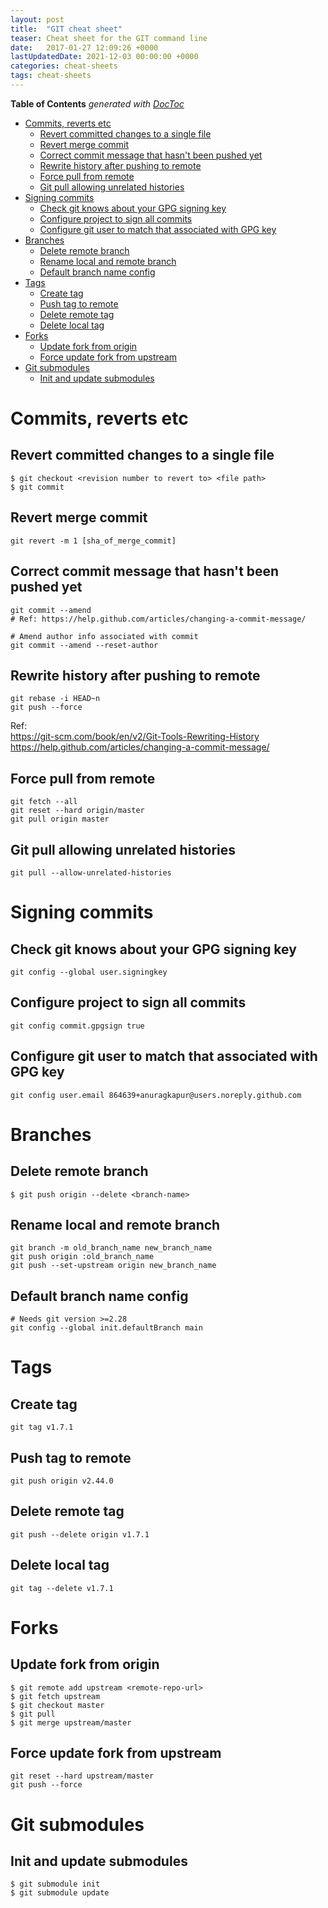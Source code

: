 ```yaml
---
layout: post
title:  "GIT cheat sheet"
teaser: Cheat sheet for the GIT command line
date:   2017-01-27 12:09:26 +0000
lastUpdatedDate: 2021-12-03 00:00:00 +0000
categories: cheat-sheets
tags: cheat-sheets
---
```


<!-- START doctoc generated TOC please keep comment here to allow auto update -->
<!-- DON'T EDIT THIS SECTION, INSTEAD RE-RUN doctoc TO UPDATE -->
**Table of Contents**  *generated with [DocToc](https://github.com/thlorenz/doctoc)*

- [Commits, reverts etc](#commits-reverts-etc)
  - [Revert committed changes to a single file](#revert-committed-changes-to-a-single-file)
  - [Revert merge commit](#revert-merge-commit)
  - [Correct commit message that hasn't been pushed yet](#correct-commit-message-that-hasnt-been-pushed-yet)
  - [Rewrite history after pushing to remote](#rewrite-history-after-pushing-to-remote)
  - [Force pull from remote](#force-pull-from-remote)
  - [Git pull allowing unrelated histories](#git-pull-allowing-unrelated-histories)
- [Signing commits](#signing-commits)
  - [Check git knows about your GPG signing key](#check-git-knows-about-your-gpg-signing-key)
  - [Configure project to sign all commits](#configure-project-to-sign-all-commits)
  - [Configure git user to match that associated with GPG key](#configure-git-user-to-match-that-associated-with-gpg-key)
- [Branches](#branches)
  - [Delete remote branch](#delete-remote-branch)
  - [Rename local and remote branch](#rename-local-and-remote-branch)
  - [Default branch name config](#default-branch-name-config)
- [Tags](#tags)
  - [Create tag](#create-tag)
  - [Push tag to remote](#push-tag-to-remote)
  - [Delete remote tag](#delete-remote-tag)
  - [Delete local tag](#delete-local-tag)
- [Forks](#forks)
  - [Update fork from origin](#update-fork-from-origin)
  - [Force update fork from upstream](#force-update-fork-from-upstream)
- [Git submodules](#git-submodules)
  - [Init and update submodules](#init-and-update-submodules)

<!-- END doctoc generated TOC please keep comment here to allow auto update -->

# Commits, reverts etc

## Revert committed changes to a single file
```shell
$ git checkout <revision number to revert to> <file path>
$ git commit
```

## Revert merge commit
```shell
git revert -m 1 [sha_of_merge_commit]
```

## Correct commit message that hasn't been pushed yet
```shell
git commit --amend
# Ref: https://help.github.com/articles/changing-a-commit-message/

# Amend author info associated with commit
git commit --amend --reset-author
```

## Rewrite history after pushing to remote
```shell
git rebase -i HEAD~n
git push --force
```
Ref:     
https://git-scm.com/book/en/v2/Git-Tools-Rewriting-History        
https://help.github.com/articles/changing-a-commit-message/

## Force pull from remote
```shell
git fetch --all
git reset --hard origin/master
git pull origin master
```

## Git pull allowing unrelated histories
```shell
git pull --allow-unrelated-histories
```

# Signing commits
## Check git knows about your GPG signing key
```shell
git config --global user.signingkey
```

## Configure project to sign all commits
```shell
git config commit.gpgsign true
```

## Configure git user to match that associated with GPG key
```shell
git config user.email 864639+anuragkapur@users.noreply.github.com
```

# Branches

## Delete remote branch
```shell
$ git push origin --delete <branch-name>
```

## Rename local and remote branch
```shell
git branch -m old_branch_name new_branch_name
git push origin :old_branch_name
git push --set-upstream origin new_branch_name
```

## Default branch name config
```
# Needs git version >=2.28
git config --global init.defaultBranch main
```

# Tags

## Create tag
```shell
git tag v1.7.1
```

## Push tag to remote
```shell
git push origin v2.44.0
```

## Delete remote tag
```shell
git push --delete origin v1.7.1
```

## Delete local tag
```shell
git tag --delete v1.7.1
``` 

# Forks

## Update fork from origin
```shell
$ git remote add upstream <remote-repo-url>
$ git fetch upstream
$ git checkout master
$ git pull
$ git merge upstream/master
```

## Force update fork from upstream
```
git reset --hard upstream/master
git push --force
```

# Git submodules
## Init and update submodules
```shell
$ git submodule init
$ git submodule update
```
